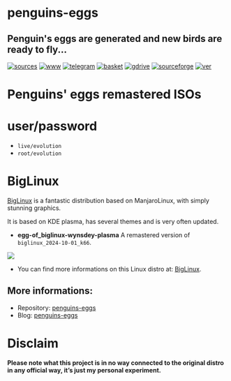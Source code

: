 penguins-eggs
=============

## Penguin&#39;s eggs are generated and new birds are ready to fly...
[![sources](https://img.shields.io/badge/github-sources-cyan)](https://github.com/pieroproietti/penguins-eggs)
[![www](https://img.shields.io/badge/www-blog-cyan)](https://penguins-eggs.net)
[![telegram](https://img.shields.io/badge/telegram-group-cyan)](https://t.me/penguins_eggs)
[![basket](https://img.shields.io/badge/basket-naked-blue)](https://penguins-eggs/basket/)
[![gdrive](https://img.shields.io/badge/gdrive-all-blue)](https://drive.google.com/drive/folders/19fwjvsZiW0Dspu2Iq-fQN0J-PDbKBlYY)
[![sourceforge](https://img.shields.io/badge/sourceforge-all-blue)](https://sourceforge.net/projects/penguins-eggs/files/)
[![ver](https://img.shields.io/npm/v/penguins-eggs.svg)](https://npmjs.org/package/penguins-eggs)


# Penguins' eggs remastered ISOs

# user/password
* ```live/evolution```
* ```root/evolution```

# BigLinux

[BigLinux](https://www.biglinux.com.br/) is a fantastic distribution based on ManjaroLinux, with simply stunning graphics.

It is based on KDE plasma, has several themes and is very often updated.

* **egg-of_biglinux-wynsdey-plasma** A remastered version of `biglinux_2024-10-01_k66`.

![](https://www.biglinux.com.br/wp-content/uploads/2023/10/monitor-com-biglinux-1.png.webp)

* You can find more informations on this Linux distro at: [BigLinux](https://www.biglinux.com.br/).

## More informations:

* Repository: [penguins-eggs](https://github.com/pieroproietti/penguins-eggs)
* Blog: [penguins-eggs](https://penguins-eggs.net)

# Disclaim

__Please note what this project is in no way connected to the original distro in any official way, it’s just my personal experiment.__
